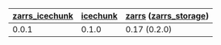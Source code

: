 | [zarrs_icechunk]     | [icechunk]     | [zarrs] ([zarrs_storage]) |
| -------------------- | -------------- | ------------------------- |
| 0.0.1                | 0.1.0          | 0.17 (0.2.0)              |

[zarrs_icechunk]: https://crates.io/crates/zarrs_icechunk
[icechunk]: https://crates.io/crates/icechunk
[zarrs]: https://crates.io/crates/zarrs
[zarrs_storage]: https://crates.io/crates/zarrs_storage
